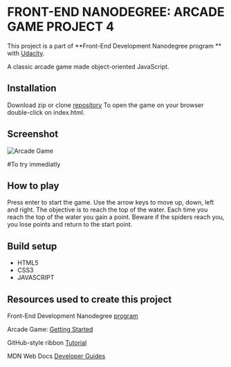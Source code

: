 # FRONT-END NANODEGREE: ARCADE GAME PROJECT 4 #
This project is a part of 
**Front-End Development Nanodegree program ** with [Udacity](https://eu.udacity.com/course/front-end-web-developer-nanodegree--nd001 "Front-End Web Developer Nanodegree").

A classic arcade game made object-oriented JavaScript.

## Installation ##
Download zip or clone [repository](https://github.com/ali-pia/Arcade_Game "Arcade Game") 
To open the game on your browser double-click on index.html.

## Screenshot
![Arcade Game](C:\Users\Alice\Desktop\Arcade_Game\screenshot_arcade_game.png)

 
#To try immediatly





## How to play ##
Press enter to start the game. Use the arrow keys to move up, down, left and right. The objective is to reach the top of the water. Each time you reach the top of the water  you gain a point. Beware if the spiders reach you,  you lose points and return to the start point.


## Build setup ##

- HTML5
- CSS3
- JAVASCRIPT

## Resources used to create this project ##

Front-End Development Nanodegree [program ](https://eu.udacity.com/course/front-end-web-developer-nanodegree--nd001 "Nanodegree")

Arcade Game: [Getting Started](https://docs.google.com/document/d/1v01aScPjSWCCWQLIpFqvg3-vXLH2e8_SZQKC8jNO0Dc/pub?embedded=true "Project's instructions")

GitHub-style ribbon [Tutorial ](http://unindented.org/articles/github-ribbon-using-css-transforms  "unindented.org") 

MDN Web Docs [Developer Guides](https://developer.mozilla.org/en-US/docs/Learn/JavaScript/Objects "Introducing JavaScript objects")


